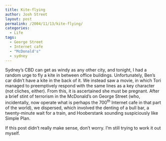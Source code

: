 ```yaml
---
title: Kite-flying
author: Josh Street
layout: post
permalink: /2004/11/13/kite-flying/
categories:
  - Life
tags:
  - George Street
  - Internet cafe
  - "McDonald's"
  - sydney
---
```

Sydney&#8217;s CBD can get as windy as any other city, and tonight, I had a random urge to fly a kite in between office buildings. Unfortunately, Ben&#8217;s car didn&#8217;t have a kite in the back of it. We instead saw a movie, in which Tori managed to preemptively respond with the same lines as a key character (not cliches, either). From this, it is ascertained she must be pregnant. After a brief stint of terrorism in the McDonald&#8217;s on George Street (who, incidentally, now operate what is perhaps the 700<sup>th</sup> Internet cafe in that part of the world), we dispersed, which involved the denting of a bull bar, a twenty-minute wait for a train, and Hooberstank sounding suspiciously like Simple Plan.

If this post didn&#8217;t really make sense, don&#8217;t worry. I&#8217;m still trying to work it out myself.